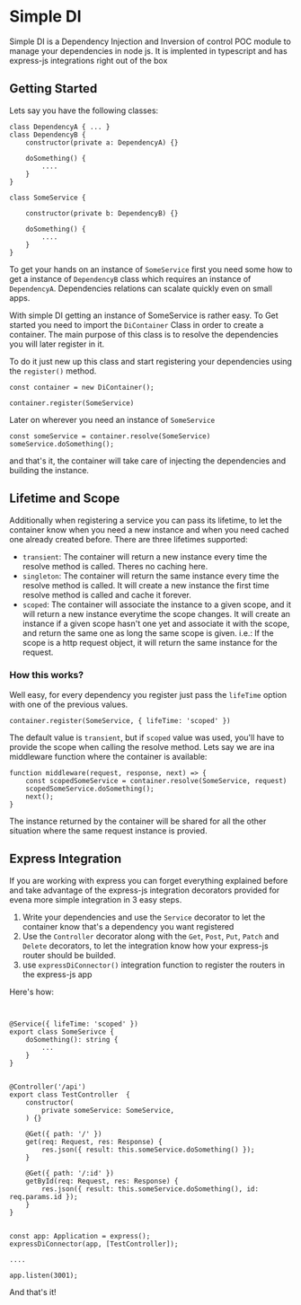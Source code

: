 # Simple DI 

Simple DI is a Dependency Injection and Inversion of control POC module to manage your dependencies in node js.
It is implented in typescript and has express-js integrations right out of the box

## Getting Started

Lets say you have the following classes:
````
class DependencyA { ... }
class DependencyB { 
    constructor(private a: DependencyA) {}

    doSomething() {
        ....
    }
}

class SomeService {

    constructor(private b: DependencyB) {}

    doSomething() {
        ....
    }
}
````

To get your hands on an instance of `SomeService` first you need some how to get a instance of `DependencyB` class which requires an instance of `DependencyA`. Dependencies relations can scalate quickly even on small apps.

With simple DI getting an instance of SomeService is rather easy.
To Get started you need to import the `DiContainer` Class in order to create a container. The main purpose of this class is to resolve the dependencies you will later register in it.

To do it just new up this class and start registering your dependencies using the `register()` method.

````
const container = new DiContainer();

container.register(SomeService)
````

Later on wherever you need an instance of `SomeService`

````
const someService = container.resolve(SomeService)
someService.doSomething();
````

and that's it, the container will take care of injecting the dependencies and building the instance.


## Lifetime and Scope

Additionally when registering a service you can pass its lifetime, to let the container know when you need a new instance and when you need cached one already created before. There are three lifetimes supported:
- `transient`: The container will return a new instance every time the resolve method is called. Theres no caching here.
- `singleton`: The container will return the same instance every time the resolve method is called. It will create a new instance the first time resolve method is called and cache it forever.
- `scoped`: The container will associate the instance to a given scope, and it will return a new instance everytime the scope changes. It will create an instance if a given scope hasn't one yet and associate it with the scope, and return the same one as long the same scope is given. i.e.: If the scope is a http request object, it will return the same instance for the request.

### How this works?
Well easy, for every dependency you register just pass the `lifeTime` option with one of the previous values.

````
container.register(SomeService, { lifeTime: 'scoped' })
````

The default value is `transient`, but if `scoped` value was used, you'll have to provide the scope when calling the resolve method.
Lets say we are ina middleware function where the container is available:
````
function middleware(request, response, next) => {
    const scopedSomeService = container.resolve(SomeService, request)
    scopedSomeService.doSomething();
    next();
}
````

The instance returned by the container will be shared for all the other situation where the same request instance is provied.


## Express Integration
If you are working with express you can forget everything explained before and take advantage of the express-js integration decorators provided for evena more simple integration in 3 easy steps.
1. Write your dependencies and use the `Service` decorator to let the container know that's a dependency you want registered 
2. Use the `Controller` decorator along with the `Get`, `Post`, `Put`, `Patch` and `Delete` decorators, to let the integration know how your express-js router should be builded.
3. use `expressDiConnector()` integration function to register the routers in the express-js app

Here's how:

````


@Service({ lifeTime: 'scoped' })
export class SomeSerivce {
    doSomething(): string {
        ...
    }
}


@Controller('/api')
export class TestController  {
    constructor(
        private someService: SomeService,
    ) {}

    @Get({ path: '/' })
    get(req: Request, res: Response) {
        res.json({ result: this.someService.doSomething() });
    }

    @Get({ path: '/:id' })
    getById(req: Request, res: Response) {
        res.json({ result: this.someService.doSomething(), id: req.params.id });
    }
}


const app: Application = express();
expressDiConnector(app, [TestController]);

....

app.listen(3001);

````

And that's it!